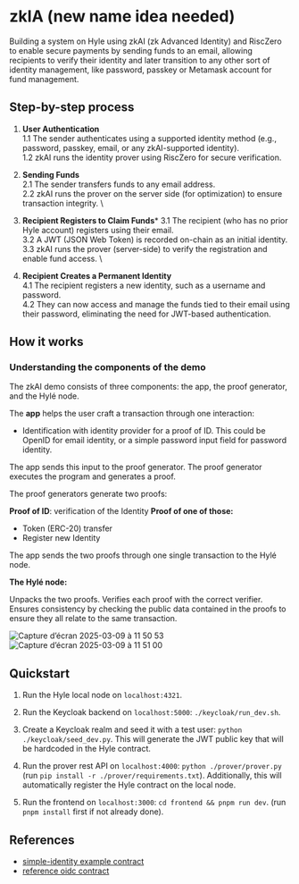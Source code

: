 # zkIA (new name idea needed)

Building a system on Hyle using zkAI (zk Advanced Identity) and RiscZero to enable secure payments by sending funds to an email, allowing recipients to verify their identity and later transition to any other sort of identity management, like password, passkey or Metamask account for fund management.

## Step-by-step process

1. **User Authentication** \
1.1 The sender authenticates using a supported identity method (e.g., password, passkey, email, or any zkAI-supported identity). \
1.2 zkAI runs the identity prover using RiscZero for secure verification.

2. **Sending Funds** \
2.1 The sender transfers funds to any email address. \
2.2 zkAI runs the prover on the server side (for optimization) to ensure transaction integrity. \

3. **Recipient Registers to Claim Funds***
3.1 The recipient (who has no prior Hyle account) registers using their email. \
3.2 A JWT (JSON Web Token) is recorded on-chain as an initial identity. \
3.3 zkAI runs the prover (server-side) to verify the registration and enable fund access. \

4. **Recipient Creates a Permanent Identity** \
4.1 The recipient registers a new identity, such as a username and password. \
4.2 They can now access and manage the funds tied to their email using their password, eliminating the need for JWT-based authentication.

## How it works

### Understanding the components of the demo

The zkAI demo consists of three components: the app, the proof generator, and the Hylé node.

The **app** helps the user craft a transaction through one interaction:

- Identification with identity provider for a proof of ID. This could be OpenID for email identity, or a simple password input field for password identity. 

The app sends this input to the proof generator. The proof generator executes the program and generates a proof.

The proof generators generate two proofs:

**Proof of ID**: verification of the Identity
**Proof of one of those:**
- Token (ERC-20) transfer
- Register new Identity
  
The app sends the two proofs through one single transaction to the Hylé node.

**The Hylé node:**

Unpacks the two proofs.
Verifies each proof with the correct verifier.
Ensures consistency by checking the public data contained in the proofs to ensure they all relate to the same transaction.

![Capture d’écran 2025-03-09 à 11 50 53](https://github.com/user-attachments/assets/8970c9fd-2248-474e-ad2c-c4c858b83a22)
![Capture d’écran 2025-03-09 à 11 51 00](https://github.com/user-attachments/assets/470c7729-7850-4fb3-a01f-22f25bf5dbb7)

## Quickstart

1. Run the Hyle local node on `localhost:4321`.

2. Run the Keycloak backend on `localhost:5000`: `./keycloak/run_dev.sh`.

3. Create a Keycloak realm and seed it with a test user: `python ./keycloak/seed_dev.py`. This will generate the JWT public key that will be hardcoded in the Hyle contract.

4. Run the prover rest API on `localhost:4000`: `python ./prover/prover.py` (run `pip install -r ./prover/requirements.txt`). Additionally, this will automatically register the Hyle contract on the local node.

5. Run the frontend on `localhost:3000`: `cd frontend && pnpm run dev`. (run `pnpm install` first if not already done).

## References

- [simple-identity example contract](https://github.com/Hyle-org/examples/blob/main/simple-identity)
- [reference oidc contract](https://github.com/Hyle-org/hackathons/tree/main/oidc-identity)
